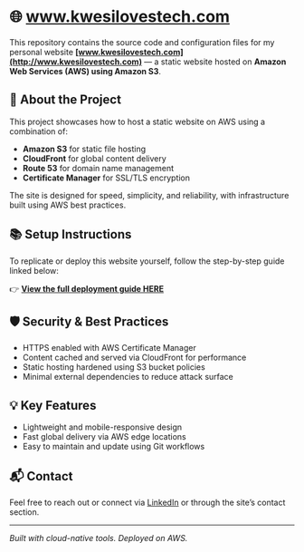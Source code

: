 # 🌐 www.kwesilovestech.com

This repository contains the source code and configuration files for my personal website **[www.kwesilovestech.com](http://www.kwesilovestech.com)** — a static website hosted on **Amazon Web Services (AWS) using Amazon S3**.

## 🚀 About the Project

This project showcases how to host a static website on AWS using a combination of:
- **Amazon S3** for static file hosting  
- **CloudFront** for global content delivery  
- **Route 53** for domain name management  
- **Certificate Manager** for SSL/TLS encryption  

The site is designed for speed, simplicity, and reliability, with infrastructure built using AWS best practices.


## 📚 Setup Instructions

To replicate or deploy this website yourself, follow the step-by-step guide linked below:

👉 **[View the full deployment guide HERE](https://kwesilovestech.com/#about)**  


## 🛡️ Security & Best Practices

- HTTPS enabled with AWS Certificate Manager  
- Content cached and served via CloudFront for performance  
- Static hosting hardened using S3 bucket policies  
- Minimal external dependencies to reduce attack surface  

## 💡 Key Features

- Lightweight and mobile-responsive design  
- Fast global delivery via AWS edge locations  
- Easy to maintain and update using Git workflows  

## 📬 Contact

Feel free to reach out or connect via [LinkedIn](https://www.linkedin.com/in/kwesi-loves-tech/) or through the site’s contact section.

---

*Built with cloud-native tools. Deployed on AWS.*

